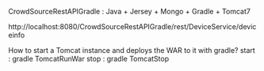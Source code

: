 CrowdSourceRestAPIGradle : Java + Jersey + Mongo + Gradle + Tomcat7

http://localhost:8080/CrowdSourceRestAPIGradle/rest/DeviceService/deviceinfo

How to start a Tomcat instance and deploys the WAR to it with gradle?
 start : gradle TomcatRunWar
 stop : gradle TomcatStop
